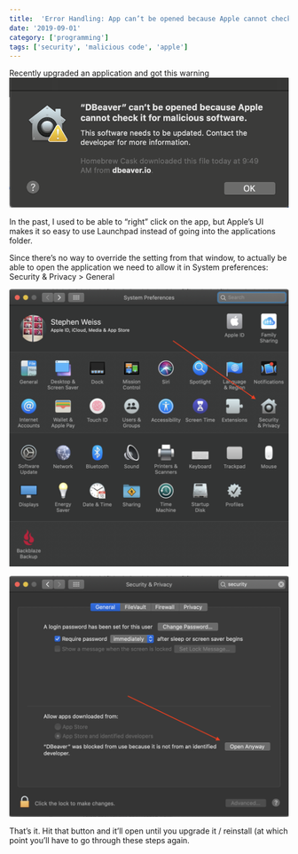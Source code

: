 ```yaml
---
title:  'Error Handling: App can’t be opened because Apple cannot check it for malicious software'
date: '2019-09-01'
category: ['programming']
tags: ['security', 'malicious code', 'apple']
---
```


Recently upgraded an application and got this warning
![](./error-cannot-be-opened.png)

In the past, I used to be able to “right” click on the app, but Apple’s UI makes it so easy to use Launchpad instead of going into the applications folder.

Since there’s no way to override the setting from that window, to actually be able to open the application we need to allow it in System preferences: Security & Privacy > General

![](./system-preferences.png)

![](./security-and-privacy.png)

That’s it. Hit that button and it’ll open until you upgrade it / reinstall (at which point you’ll have to go through these steps again.

